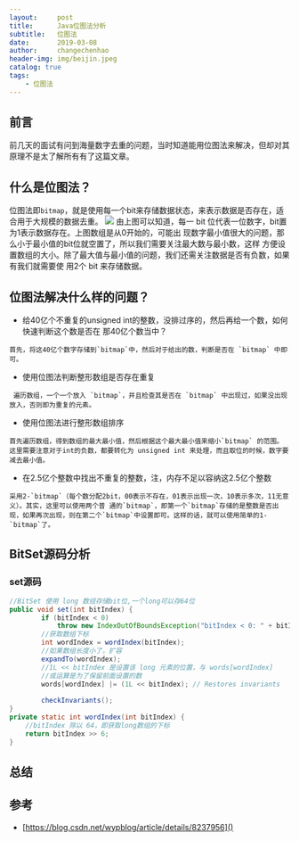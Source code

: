 ```yaml
---
layout:     post
title:      Java位图法分析
subtitle:   位图法
date:       2019-03-08
author:     changechenhao
header-img: img/beijin.jpeg
catalog: true
tags:
    - 位图法
---
```


## 前言

前几天的面试有问到海量数字去重的问题，当时知道能用位图法来解决，但却对其原理不是太了解所有有了这篇文章。

## 什么是位图法？

位图法即``bitmap``，就是使用每一个bit来存储数据状态，来表示数据是否存在，适合用于大规模的数据去重。
![](https://img-my.csdn.net/uploads/201211/29/1354163918_2300.jpg)
由上图可以知道，每一 bit 位代表一位数字，bit置为1表示数据存在。上图数组是从0开始的，可能出
现数字最小值很大的问题，那么小于最小值的bit位就空置了，所以我们需要关注最大数与最小数，这样
方便设置数组的大小。除了最大值与最小值的问题，我们还需关注数据是否有负数，如果有我们就需要使
用2个 bit 来存储数据。

## 位图法解决什么样的问题？


- 给40亿个不重复的unsigned int的整数，没排过序的，然后再给一个数，如何快速判断这个数是否在
那40亿个数当中？
```
首先，将这40亿个数字存储到`bitmap`中，然后对于给出的数，判断是否在 `bitmap` 中即可。
``` 
  
- 使用位图法判断整形数组是否存在重复

 ```
  遍历数组，一个一个放入 `bitmap`，并且检查其是否在 `bitmap` 中出现过，如果没出现放入，否则即为重复的元素。
 ```   
   
- 使用位图法进行整形数组排序

```
首先遍历数组，得到数组的最大最小值，然后根据这个最大最小值来缩小`bitmap` 的范围。这里需要注意对于int的负数，都要转化为 unsigned int 来处理，而且取位的时候，数字要减去最小值。
```    
    
    
- 在2.5亿个整数中找出不重复的整数，注，内存不足以容纳这2.5亿个整数

```
采用2-`bitmap`（每个数分配2bit，00表示不存在，01表示出现一次，10表示多次，11无意义）。其实，这里可以使用两个普 通的`bitmap`，即第一个`bitmap`存储的是整数是否出现，如果再次出现，则在第二个`bitmap`中设置即可。这样的话，就可以使用简单的1- `bitmap`了。
```  
    
   
## BitSet源码分析

### set源码

```java
//BitSet 使用 long 数组存储bit位,一个long可以存64位
public void set(int bitIndex) {
        if (bitIndex < 0)
            throw new IndexOutOfBoundsException("bitIndex < 0: " + bitIndex);
        //获取数组下标
        int wordIndex = wordIndex(bitIndex);
        //如果数组长度小了，扩容
        expandTo(wordIndex);
        //1L << bitIndex 是设置该 long 元素的位置，与 words[wordIndex] 
        //或运算是为了保留前面设置的数 
        words[wordIndex] |= (1L << bitIndex); // Restores invariants
    
        checkInvariants();
}
private static int wordIndex(int bitIndex) {
    //bitIndex 除以 64，即获取long数组的下标
    return bitIndex >> 6;
}
```

## 总结 


## 参考

- [https://blog.csdn.net/wypblog/article/details/8237956]()
